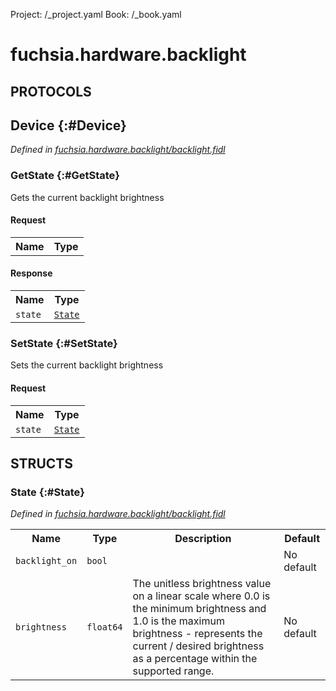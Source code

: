 Project: /_project.yaml
Book: /_book.yaml

# fuchsia.hardware.backlight


## **PROTOCOLS**

## Device {:#Device}
*Defined in [fuchsia.hardware.backlight/backlight.fidl](https://fuchsia.googlesource.com/fuchsia/+/master/zircon/system/fidl/fuchsia-hardware-backlight/backlight.fidl#17)*


### GetState {:#GetState}

 Gets the current backlight brightness

#### Request
<table>
    <tr><th>Name</th><th>Type</th></tr>
    </table>


#### Response
<table>
    <tr><th>Name</th><th>Type</th></tr>
    <tr>
            <td><code>state</code></td>
            <td>
                <code><a class='link' href='#State'>State</a></code>
            </td>
        </tr></table>

### SetState {:#SetState}

 Sets the current backlight brightness

#### Request
<table>
    <tr><th>Name</th><th>Type</th></tr>
    <tr>
            <td><code>state</code></td>
            <td>
                <code><a class='link' href='#State'>State</a></code>
            </td>
        </tr></table>





## **STRUCTS**

### State {:#State}
*Defined in [fuchsia.hardware.backlight/backlight.fidl](https://fuchsia.googlesource.com/fuchsia/+/master/zircon/system/fidl/fuchsia-hardware-backlight/backlight.fidl#8)*





<table>
    <tr><th>Name</th><th>Type</th><th>Description</th><th>Default</th></tr><tr>
            <td><code>backlight_on</code></td>
            <td>
                <code>bool</code>
            </td>
            <td></td>
            <td>No default</td>
        </tr><tr>
            <td><code>brightness</code></td>
            <td>
                <code>float64</code>
            </td>
            <td> The unitless brightness value on a linear scale where 0.0 is the minimum
 brightness and 1.0 is the maximum brightness - represents the current /
 desired brightness as a percentage within the supported range.
</td>
            <td>No default</td>
        </tr>
</table>













